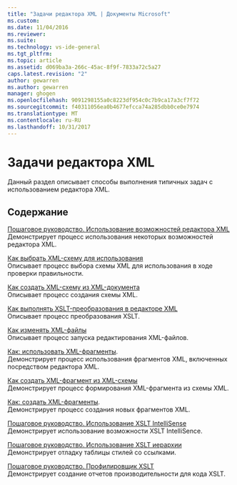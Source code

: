 ```yaml
---
title: "Задачи редактора XML | Документы Microsoft"
ms.custom: 
ms.date: 11/04/2016
ms.reviewer: 
ms.suite: 
ms.technology: vs-ide-general
ms.tgt_pltfrm: 
ms.topic: article
ms.assetid: d069ba3a-266c-45ac-8f9f-7833a72c5a27
caps.latest.revision: "2"
author: gewarren
ms.author: gewarren
manager: ghogen
ms.openlocfilehash: 9091298155a0c8223df954c0c7b9ca17a3cf7f72
ms.sourcegitcommit: f40311056ea0b4677efcca74a285dbb0ce0e7974
ms.translationtype: MT
ms.contentlocale: ru-RU
ms.lasthandoff: 10/31/2017
---
```

# <a name="xml-editor-tasks"></a>Задачи редактора XML
Данный раздел описывает способы выполнения типичных задач с использованием редактора XML.  
  
## <a name="in-this-section"></a>Содержание  
 [Пошаговое руководство. Использование возможностей редактора XML](../xml-tools/walkthrough-using-xml-editor-features.md)  
 Демонстрирует процесс использования некоторых возможностей редактора XML.  
  
 [Как выбрать XML-схему для использования](../xml-tools/how-to-select-the-xml-schemas-to-use.md)  
 Описывает процесс выбора схемы XML для использования в ходе проверки правильности.  
  
 [Как создать XML-схему из XML-документа](../xml-tools/how-to-create-an-xml-schema-from-an-xml-document.md)  
 Описывает процесс создания схемы XML.  
  
 [Как выполнять XSLT-преобразования в редакторе XML](../xml-tools/how-to-execute-an-xslt-transformation-from-the-xml-editor.md)  
 Описывает процесс преобразования XSLT.  
  
 [Как изменять XML-файлы](../xml-tools/how-to-edit-xml-files.md)  
 Описывает процесс запуска редактирования XML-файлов.  
  
 [Как: использовать XML-фрагменты](../xml-tools/how-to-use-xml-snippets.md).  
 Демонстрирует процесс использования фрагментов XML, включенных посредством редактора XML.  
  
 [Как создать XML-фрагмент из XML-схемы](../xml-tools/how-to-generate-an-xml-snippet-from-an-xml-schema.md)  
 Демонстрирует процесс формирования XML-фрагмента из схемы XML.  
  
 [Как: создать XML-фрагменты](../xml-tools/how-to-create-xml-snippets.md).  
 Демонстрирует процесс создания новых фрагментов XML.  
  
 [Пошаговое руководство. Использование XSLT IntelliSense](../xml-tools/walkthrough-using-xslt-intellisense.md)  
 Демонстрирует использование возможности XSLT IntelliSence.  
  
 [Пошаговое руководство. Использование XSLT иерархии](../xml-tools/walkthrough-using-xslt-hierarchy.md)  
 Демонстрирует отладку таблицы стилей со ссылками.  
  
 [Пошаговое руководство. Профилировщик XSLT](../xml-tools/walkthrough-xslt-profiler.md)  
 Демонстрирует создание отчетов производительности для кода XSLT.